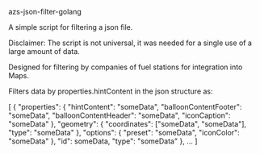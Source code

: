 azs-json-filter-golang

A simple script for filtering a json file.

Disclaimer:
The script is not universal, it was needed for a single use of a large amount of data.

Designed for filtering by companies of fuel stations for integration into Maps.

Filters data by properties.hintContent in the json structure as:

[
  {
    "properties": {
      "hintContent": "someData",
      "balloonContentFooter": "someData",
      "balloonContentHeader": "someData",
      "iconCaption": "someData"
    },
    "geometry": {
      "coordinates": ["someData", "someData"],
      "type": "someData"
    },
    "options": {
      "preset": "someData",
      "iconColor": "someData"
    },
    "id": someData,
    "type": "someData"
  },
  ...
]